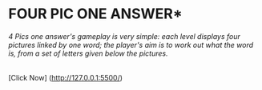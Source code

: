 # FOUR PIC ONE ANSWER*


######  4 Pics one answer's gameplay is very simple: each level displays four pictures linked by one word; the player's aim is to work out what the word is, from a set of letters given below the pictures.








[Click Now] (http://127.0.0.1:5500/)
